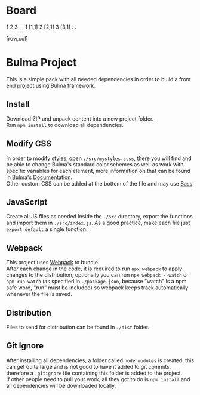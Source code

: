 # Board

   1 2 3 . .
1 [1,1]
2 [2,1]
3 [3,1]
.
.

[row,col]

# Bulma Project
This is a simple pack with all needed dependencies in order to build a front end project using Bulma framework.

## Install
Download ZIP and unpack content into a new project folder.  
Run `npm install` to download all dependencies.

## Modify CSS
In order to modify styles, open `./src/mystyles.scss`, there you will find and be able to change Bulma's standard color schemes as well as work with specific variables for each element, more information on that can be found in [Bulma's Documentation](https://bulma.io/documentation/).  
Other custom CSS can be added at the bottom of the file and may use [Sass](https://sass-lang.com/guide).

## JavaScript
Create all JS files as needed inside the `./src` directory, export the functions and import them in `./src/index.js`.
As a good practice, make each file just `export default` a single function.

## Webpack
This project uses [Webpack](https://webpack.js.org/) to bundle.  
After each change in the code, it is required to run `npx webpack` to apply changes to the distribution, optionally you can run `npx webpack --watch` or `npm run watch` (as specified in `./package.json`, because "watch" is a npm safe word, "run" must be included) so webpack keeps track automatically whenever the file is saved.  

## Distribution
Files to send for distribution can be found in `./dist` folder.

## Git Ignore
After installing all dependencies, a folder called `node_modules` is created, this can get quite large and is not good to have it added to git commits, therefore a `.gitignore` file containing this folder is added to the project.  
If other people need to pull your work, all they got to do is `npm install` and all dependencies will be downloaded locally.

